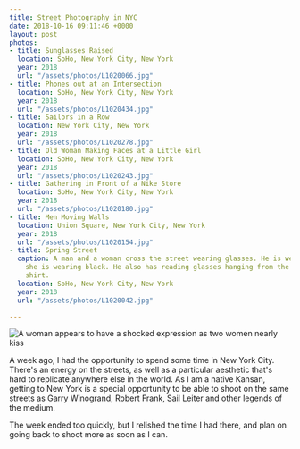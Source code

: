 ```yaml
---
title: Street Photography in NYC
date: 2018-10-16 09:11:46 +0000
layout: post
photos:
- title: Sunglasses Raised
  location: SoHo, New York City, New York
  year: 2018
  url: "/assets/photos/L1020066.jpg"
- title: Phones out at an Intersection
  location: SoHo, New York City, New York
  year: 2018
  url: "/assets/photos/L1020434.jpg"
- title: Sailors in a Row
  location: New York City, New York
  year: 2018
  url: "/assets/photos/L1020278.jpg"
- title: Old Woman Making Faces at a Little Girl
  location: SoHo, New York City, New York
  year: 2018
  url: "/assets/photos/L1020243.jpg"
- title: Gathering in Front of a Nike Store
  location: SoHo, New York City, New York
  year: 2018
  url: "/assets/photos/L1020180.jpg"
- title: Men Moving Walls
  location: Union Square, New York City, New York
  year: 2018
  url: "/assets/photos/L1020154.jpg"
- title: Spring Street
  caption: A man and a woman cross the street wearing glasses. He is wearing white,
    she is wearing black. He also has reading glasses hanging from the collar of his
    shirt.
  location: SoHo, New York City, New York
  year: 2018
  url: "/assets/photos/L1020042.jpg"

---
```

![A woman appears to have a shocked expression as two women nearly kiss](/assets/photos/L1020072.jpg "Shocked expression? SoHo, NYC")

A week ago, I had the opportunity to spend some time in New York City. There's an energy on the streets, as well as a particular aesthetic that's hard to replicate anywhere else in the world. As I am a native Kansan, getting to New York is a special opportunity to be able to shoot on the same streets as Garry Winogrand, Robert Frank, Sail Leiter and other legends of the medium.

The week ended too quickly, but I relished the time I had there, and plan on going back to shoot more as soon as I can.